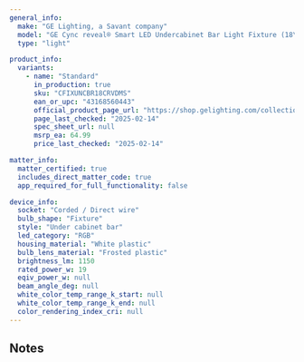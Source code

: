 ```yaml
---
general_info:
  make: "GE Lighting, a Savant company"
  model: "GE Cync reveal® Smart LED Undercabinet Bar Light Fixture (18\")"
  type: "light"

product_info:
  variants:
    - name: "Standard"
      in_production: true
      sku: "CFIXUNCBR18CRVDMS"
      ean_or_upc: "43168560443"
      official_product_page_url: "https://shop.gelighting.com/collections/fixtures/products/ge-cync-reveal%C2%AE-smart-led-undercabinet-bar-light-fixture-color-changing-undercab-light-works-with-alexa-and-google-home"
      page_last_checked: "2025-02-14"
      spec_sheet_url: null
      msrp_ea: 64.99
      price_last_checked: "2025-02-14"

matter_info:
  matter_certified: true
  includes_direct_matter_code: true
  app_required_for_full_functionality: false

device_info:
  socket: "Corded / Direct wire"
  bulb_shape: "Fixture"
  style: "Under cabinet bar"
  led_category: "RGB"
  housing_material: "White plastic"
  bulb_lens_material: "Frosted plastic"
  brightness_lm: 1150
  rated_power_w: 19
  eqiv_power_w: null
  beam_angle_deg: null
  white_color_temp_range_k_start: null
  white_color_temp_range_k_end: null
  color_rendering_index_cri: null
---
```


## Notes 